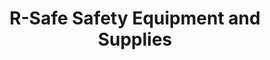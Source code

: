---
title: "R-Safe Safety Equipment and Supplies"
url: /newman/r-safe-safety-equipment-and-supplies/
shop: hardware
---